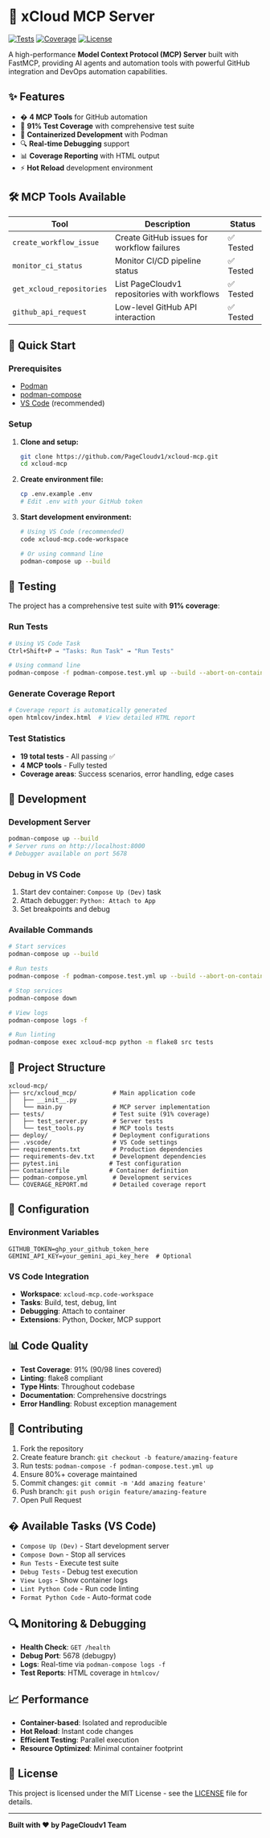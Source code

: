 # 🤖 xCloud MCP Server

[![Tests](https://img.shields.io/badge/tests-19%2F19%20passing-brightgreen)](./tests/)
[![Coverage](https://img.shields.io/badge/coverage-91%25-brightgreen)](./COVERAGE_REPORT.md)
[![License](https://img.shields.io/badge/license-MIT-blue)](./LICENSE)

A high-performance **Model Context Protocol (MCP) Server** built with FastMCP, providing AI agents and automation tools with powerful GitHub integration and DevOps automation capabilities.

## ✨ Features

- � **4 MCP Tools** for GitHub automation
- 🧪 **91% Test Coverage** with comprehensive test suite
- 🐳 **Containerized Development** with Podman
- 🔍 **Real-time Debugging** support
- 📊 **Coverage Reporting** with HTML output
- ⚡ **Hot Reload** development environment

## 🛠️ MCP Tools Available

| Tool | Description | Status |
|------|-------------|---------|
| `create_workflow_issue` | Create GitHub issues for workflow failures | ✅ Tested |
| `monitor_ci_status` | Monitor CI/CD pipeline status | ✅ Tested |
| `get_xcloud_repositories` | List PageCloudv1 repositories with workflows | ✅ Tested |
| `github_api_request` | Low-level GitHub API interaction | ✅ Tested |

## 🚀 Quick Start

### Prerequisites

- [Podman](https://podman.io/getting-started/installation)
- [podman-compose](https://github.com/containers/podman-compose)
- [VS Code](https://code.visualstudio.com/) (recommended)

### Setup

1. **Clone and setup:**
   ```bash
   git clone https://github.com/PageCloudv1/xcloud-mcp.git
   cd xcloud-mcp
   ```

2. **Create environment file:**
   ```bash
   cp .env.example .env
   # Edit .env with your GitHub token
   ```

3. **Start development environment:**
   ```bash
   # Using VS Code (recommended)
   code xcloud-mcp.code-workspace

   # Or using command line
   podman-compose up --build
   ```

## 🧪 Testing

The project has a comprehensive test suite with **91% coverage**:

### Run Tests
```bash
# Using VS Code Task
Ctrl+Shift+P → "Tasks: Run Task" → "Run Tests"

# Using command line
podman-compose -f podman-compose.test.yml up --build --abort-on-container-exit
```

### Generate Coverage Report
```bash
# Coverage report is automatically generated
open htmlcov/index.html  # View detailed HTML report
```

### Test Statistics
- **19 total tests** - All passing ✅
- **4 MCP tools** - Fully tested
- **Coverage areas**: Success scenarios, error handling, edge cases

## 🐳 Development

### Development Server
```bash
podman-compose up --build
# Server runs on http://localhost:8000
# Debugger available on port 5678
```

### Debug in VS Code
1. Start dev container: `Compose Up (Dev)` task
2. Attach debugger: `Python: Attach to App`
3. Set breakpoints and debug

### Available Commands
```bash
# Start services
podman-compose up --build

# Run tests
podman-compose -f podman-compose.test.yml up --build --abort-on-container-exit

# Stop services
podman-compose down

# View logs
podman-compose logs -f

# Run linting
podman-compose exec xcloud-mcp python -m flake8 src tests
```

## 📁 Project Structure

```
xcloud-mcp/
├── src/xcloud_mcp/          # Main application code
│   ├── __init__.py
│   └── main.py              # MCP server implementation
├── tests/                   # Test suite (91% coverage)
│   ├── test_server.py       # Server tests
│   └── test_tools.py        # MCP tools tests
├── deploy/                  # Deployment configurations
├── .vscode/                 # VS Code settings
├── requirements.txt         # Production dependencies
├── requirements-dev.txt     # Development dependencies
├── pytest.ini              # Test configuration
├── Containerfile           # Container definition
├── podman-compose.yml       # Development services
└── COVERAGE_REPORT.md       # Detailed coverage report
```

## 🔧 Configuration

### Environment Variables
```env
GITHUB_TOKEN=ghp_your_github_token_here
GEMINI_API_KEY=your_gemini_api_key_here  # Optional
```

### VS Code Integration
- **Workspace**: `xcloud-mcp.code-workspace`
- **Tasks**: Build, test, debug, lint
- **Debugging**: Attach to container
- **Extensions**: Python, Docker, MCP support

## 📊 Code Quality

- **Test Coverage**: 91% (90/98 lines covered)
- **Linting**: flake8 compliant
- **Type Hints**: Throughout codebase
- **Documentation**: Comprehensive docstrings
- **Error Handling**: Robust exception management

## 🤝 Contributing

1. Fork the repository
2. Create feature branch: `git checkout -b feature/amazing-feature`
3. Run tests: `podman-compose -f podman-compose.test.yml up`
4. Ensure 80%+ coverage maintained
5. Commit changes: `git commit -m 'Add amazing feature'`
6. Push branch: `git push origin feature/amazing-feature`
7. Open Pull Request

## � Available Tasks (VS Code)

- `Compose Up (Dev)` - Start development server
- `Compose Down` - Stop all services
- `Run Tests` - Execute test suite
- `Debug Tests` - Debug test execution
- `View Logs` - Show container logs
- `Lint Python Code` - Run code linting
- `Format Python Code` - Auto-format code

## 🔍 Monitoring & Debugging

- **Health Check**: `GET /health`
- **Debug Port**: 5678 (debugpy)
- **Logs**: Real-time via `podman-compose logs -f`
- **Test Reports**: HTML coverage in `htmlcov/`

## 📈 Performance

- **Container-based**: Isolated and reproducible
- **Hot Reload**: Instant code changes
- **Efficient Testing**: Parallel execution
- **Resource Optimized**: Minimal container footprint

## 📄 License

This project is licensed under the MIT License - see the [LICENSE](LICENSE) file for details.

---

**Built with ❤️ by PageCloudv1 Team**
